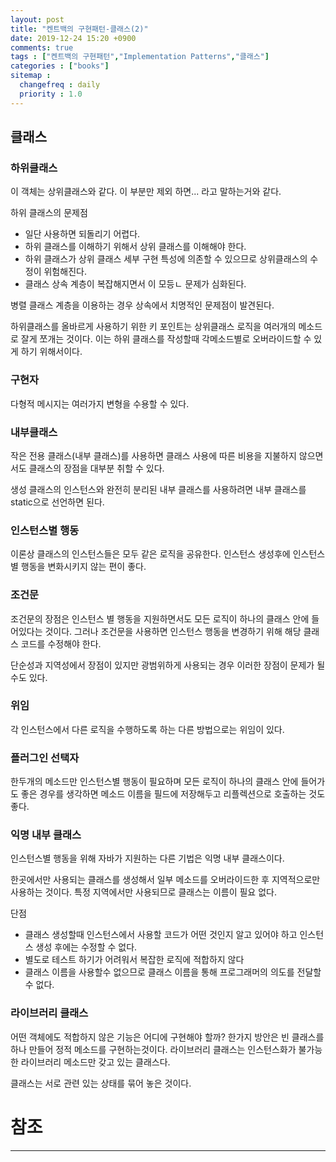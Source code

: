 ```yaml
---
layout: post
title: "켄트백의 구현패턴-클래스(2)"
date: 2019-12-24 15:20 +0900
comments: true
tags : ["켄트백의 구현패턴","Implementation Patterns","클래스"]
categories : ["books"]
sitemap :
  changefreq : daily
  priority : 1.0
---
```


## 클래스

### 하위클래스

이 객체는 상위클래스와 같다. 이 부분만 제외 하면... 라고 말하는거와 같다.

하위 클래스의 문제점

* 일단 사용하면 되돌리기 어렵다.
* 하위 클래스를 이해하기 위해서 상위 클래스를 이해해야 한다.
* 하위 클래스가 상위 클래스 세부 구현 특성에 의존할 수 있으므로 상위클래스의 수정이 위험해진다.
* 클래스 상속 계층이 복잡해지면서 이 모등ㄴ 문제가 심화된다.

병렬 클래스 계층을 이용하는 경우 상속에서 치명적인 문제점이 발견된다.

하위클래스를 올바르게 사용하기 위한 키 포인트는 상위클래스 로직을 여러개의 메소드로 잘게 쪼개는 것이다.
이는 하위 클래스를 작성할때 각메소드별로 오버라이드할 수 있게 하기 위해서이다.

### 구현자

다형적 메시지는 여러가지 변형을 수용할 수 있다.

### 내부클래스

작은 전용 클래스(내부 클래스)를 사용하면 클래스 사용에 따른 비용을 지불하지 않으면서도 클래스의 장점을 대부분 취할 수 있다.

생성 클래스의 인스턴스와 완전히 분리된 내부 클래스를 사용하려면 내부 클래스를 static으로 선언하면 된다.

### 인스턴스별 행동

이론상 클래스의 인스턴스들은 모두 같은 로직을 공유한다. 인스턴스 생성후에 인스턴스별 행동을 변화시키지 않는 편이 좋다.

### 조건문

조건문의 장점은 인스턴스 별 행동을 지원하면서도 모든 로직이 하나의 클래스 안에 들어있다는 것이다.
그러나 조건문을 사용하면 인스턴스 행동을 변경하기 위해 해당 클래스 코드를 수정해야 한다.

단순성과 지역성에서 장점이 있지만 광범위하게 사용되는 경우 이러한 장점이 문제가 될 수도 있다.

### 위임

각 인스턴스에서 다른 로직을 수행하도록 하는 다른 방법으로는 위임이 있다.

### 플러그인 선택자

한두개의 메소드만 인스턴스별 행동이 필요하며 모든 로직이 하나의 클래스 안에 들어가도 좋은 경우를 생각하면 
메소드 이름을 필드에 저장해두고 리플렉션으로 호출하는 것도 좋다.

### 익명 내부 클래스

인스턴스별 행동을 위해 자바가 지원하는 다른 기법은 익명 내부 클래스이다.

한곳에서만 사용되는 클래스를 생성해서 일부 메소드를 오버라이드한 후 지역적으로만 사용하는 것이다.
특정 지역에서만 사용되므로 클래스는 이름이 필요 없다.

단점

* 클래스 생성할때 인스턴스에서 사용할 코드가 어떤 것인지 알고 있어야 하고 인스턴스 생성 후에는 수정할 수 없다.
* 별도로 테스트 하기가 어려워서 복잡한 로직에 적합하지 않다
* 클래스 이름을 사용할수 없으므로 클래스 이름을 통해 프로그래머의 의도를 전달할수 없다.

### 라이브러리 클래스

어떤 객체에도 적합하지 않은 기능은 어디에 구현해야 할까? 한가지 방안은 빈 클래스를 하나 만들어 정적 메소드를 구현하는것이다.
라이브러리 클래스는 인스턴스화가 불가능한 라이브러리 메소드만 갖고 있는 클래스다.

클래스는 서로 관련 있는 상태를 묶어 놓은 것이다.

# 참조
-----


